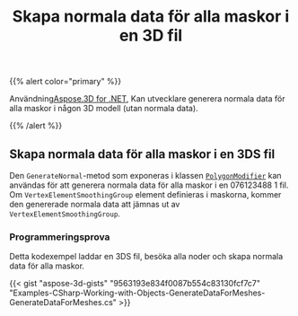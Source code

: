 ﻿---
title: Skapa normala data för alla maskor i en 3D fil
type: docs
weight: 70
url: /sv/net/generate-normal-data-for-all-meshes-in-a-3d-file/
description: Med Aspose.3D for .NET, utvecklare kan generera normala data för alla maskor i någon modell 3D (utan normala data).
---
{{% alert color="primary" %}}

Användning[Aspose.3D for .NET](https://products.aspose.com/3d/net/), Kan utvecklare generera normala data för alla maskor i någon 3D modell (utan normala data).

{{% /alert %}}
## **Skapa normala data för alla maskor i en 3DS fil**
Den `GenerateNormal`-metod som exponeras i klassen [`PolygonModifier`](https://reference.aspose.com/3d/net/aspose.threed.entities/polygonmodifier) kan användas för att generera normala data för alla maskor i en 076123488 1 fil. Om `VertexElementSmoothingGroup` element definieras i maskorna, kommer den genererade normala data att jämnas ut av `VertexElementSmoothingGroup`.
### **Programmeringsprova**
Detta kodexempel laddar en 3DS fil, besöka alla noder och skapa normala data för alla maskor.

{{< gist "aspose-3d-gists" "9563193e834f0087b554c83130fcf7c7" "Examples-CSharp-Working-with-Objects-GenerateDataForMeshes-GenerateDataForMeshes.cs" >}}
